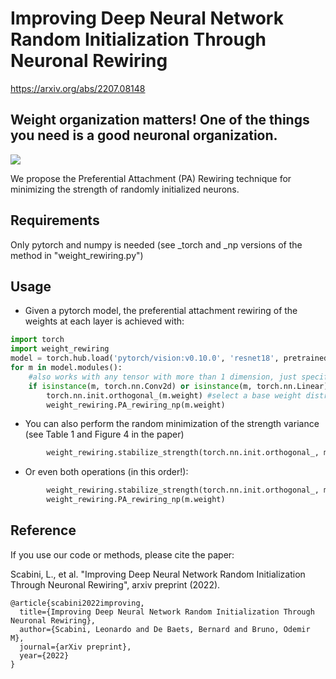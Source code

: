 # Improving Deep Neural Network Random Initialization Through Neuronal Rewiring

https://arxiv.org/abs/2207.08148

## Weight organization matters! One of the things you need is a good neuronal organization.

![](https://github.com/scabini/network_science_weights/blob/main/rewiring_video.gif)

We propose the Preferential Attachment (PA) Rewiring technique for minimizing the strength of randomly initialized neurons.

## Requirements

Only pytorch and numpy is needed (see _torch and _np versions of the method in "weight_rewiring.py")

## Usage

- Given a pytorch model, the preferential attachment rewiring of the weights at each layer is achieved with:

```python
import torch
import weight_rewiring
model = torch.hub.load('pytorch/vision:v0.10.0', 'resnet18', pretrained=False, verbose =False)
for m in model.modules():
    #also works with any tensor with more than 1 dimension, just specify it here
    if isinstance(m, torch.nn.Conv2d) or isinstance(m, torch.nn.Linear): 
        torch.nn.init.orthogonal_(m.weight) #select a base weight distribution
        weight_rewiring.PA_rewiring_np(m.weight)
```

- You can also perform the random minimization of the strength variance (see Table 1 and Figure 4 in the paper)

```python
        weight_rewiring.stabilize_strength(torch.nn.init.orthogonal_, m.weight)
```

- Or even both operations (in this order!):

```python
        weight_rewiring.stabilize_strength(torch.nn.init.orthogonal_, m.weight)
        weight_rewiring.PA_rewiring_np(m.weight)
```

## Reference

If you use our code or methods, please cite the paper:

Scabini, L., et al. "Improving Deep Neural Network Random Initialization Through Neuronal Rewiring", arxiv preprint (2022).

```
@article{scabini2022improving,
  title={Improving Deep Neural Network Random Initialization Through Neuronal Rewiring},
  author={Scabini, Leonardo and De Baets, Bernard and Bruno, Odemir M},
  journal={arXiv preprint},
  year={2022}
}
```   
